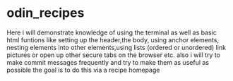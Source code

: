 # odin_recipes
Here i will demonstrate knowledge of using the terminal as well as basic html funtions like setting up the header,the body, using anchor elements, nesting elements into other elements,using lists (ordered or unordered) link pictures or open up other secure tabs on the browser etc. 
also i will try to make commit messages frequently and try to make them as useful as possible
the goal is to do this via a recipe homepage